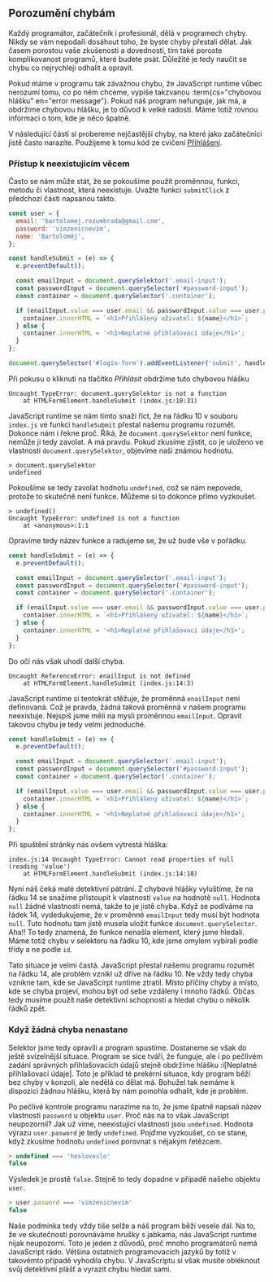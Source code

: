 ## Porozumění chybám

Každý programátor, začátečník i profesionál, dělá v programech chyby. Nikdy se vám nepodaří dosáhout toho, že byste chyby přestali dělat. Jak časem porostou vaše zkušenosti a dovednosti, tím také poroste komplikovanost programů, které budete psát. Důležité je tedy naučit se chybu co nejrychleji odhalit a opravit.

Pokud máme v programu tak závažnou chybu, že JavaScript runtime vůbec nerozumí tomu, co po něm chceme, vypíše takzvanou :term{cs="chybovou hlášku" en="error message"}. Pokud náš program nefunguje, jak má, a obdržíme chybovou hlášku, je to důvod k velké radosti. Máme totiž rovnou informaci o tom, kde je něco špatně.

V následující částí si probereme nejčastější chyby, na které jako začátečníci jistě často narazíte. Použijeme k tomu kód ze cvičení [Přihlášení](/kurzy/daweb/zaklady-js/udalosti-formulare/ulozky-na-doma#cvdoma>prihlaseni).

### Přístup k neexistujicím věcem

Často se nám může stát, že se pokoušíme použít proměnnou, funkci, metodu či vlastnost, která neexistuje. Uvažte funkci `submitClick` z předchozí části napsanou takto.

```js
const user = {
  email: 'bartolomej.rozumbrada@gmail.com',
  password: 'vimzenicnevim',
  name: 'Bartoloměj',
};

const handleSubmit = (e) => {
  e.preventDefault();

  const emailInput = document.querySelektor('.email-input');
  const passwordInput = document.querySelector('#password-input');
  const container = document.querySelector('.container');

  if (enailInput.value === user.email && passwordInput.value === user.pasword) {
    container.innerHTML = `<h1>Přihlášený uživatel: ${name}</h1>`;
  } else {
    container.innerHTML = '<h1>Neplatné přihlašovací údaje</h1>';
  }
};

document.querySelector('#login-form').addEventListener('submit', handleSubmit);
```

Při pokusu o kliknutí na tlačítko _Přihlásit_ obdržíme tuto chybovou hlášku

```
Uncaught TypeError: document.querySelektor is not a function
    at HTMLFormElement.handleSubmit (index.js:10:31)
```

JavaScript runtime se nám tímto snaží říct, že na řádku 10 v souboru `index.js` ve funkci `handleSubmit` přestal našemu programu rozumět. Dokonce nám i řekne proč. Říká, že `document.querySelektor` není funkce, nemůže ji tedy zavolat. A má pravdu. Pokud zkusíme zjistit, co je uloženo ve vlastnosti `document.querySelektor`, objevíme naši známou hodnotu.

```jscon
> document.querySelektor
undefined
```

Pokoušíme se tedy zavolat hodnotu `undefined`, což se nám nepovede, protože to skutečně není funkce. Můžeme si to dokonce přímo vyzkoušet.

```jscon
> undefined()
Uncaught TypeError: undefined is not a function
    at <anonymous>:1:1
```

Opravíme tedy název funkce a radujeme se, že už bude vše v pořádku.

```js
const handleSubmit = (e) => {
  e.preventDefault();

  const emailInput = document.querySelector('.email-input');
  const passwordInput = document.querySelector('#password-input');
  const container = document.querySelector('.container');

  if (enailInput.value === user.email && passwordInput.value === user.pasword) {
    container.innerHTML = `<h1>Přihlášený uživatel: ${name}</h1>`;
  } else {
    container.innerHTML = '<h1>Neplatné přihlašovací údaje</h1>';
  }
};
```

Do očí nás však uhodí další chyba.

```
Uncaught ReferenceError: enailInput is not defined
    at HTMLFormElement.handleSubmit (index.js:14:3)
```

JavaScript runtime si tentokrát stěžuje, že proměnná `enailInput` není definovaná. Což je pravda, žádná taková proměnná v našem programu neexistuje. Nejspíš jsme měli na mysli proměnnou `emailInput`. Opravit takovou chybu je tedy velmi jednoduché.

```js
const handleSubmit = (e) => {
  e.preventDefault();

  const emailInput = document.querySelector('.email-input');
  const passwordInput = document.querySelector('#password-input');
  const container = document.querySelector('.container');

  if (emailInput.value === user.email && passwordInput.value === user.pasword) {
    container.innerHTML = `<h1>Přihlášený uživatel: ${name}</h1>`;
  } else {
    container.innerHTML = '<h1>Neplatné přihlašovací údaje</h1>';
  }
};
```

Při spuštění stránky nás ovšem vytrestá hláška:

```
index.js:14 Uncaught TypeError: Cannot read properties of null (reading 'value')
    at HTMLFormElement.handleSubmit (index.js:14:18)
```

Nyní náš čeká malé detektivní pátrání. Z chybové hlášky vyluštíme, že na řádku 14 se snažíme přistoupit k vlastnosti `value` na hodnotě `null`. Hodnota `null` žádné vlastnosti nemá, takže to je jistě chyba. Když se podíváme na řádek 14, vydedukujeme, že v proměnné `emailInput` tedy musí být hodnota `null`. Tuto hodnotu tam jistě musela uložit funkce `document.querySelector`. Aha!! To tedy znamená, že funkce nenašla element, který jsme hledali. Máme totiž chybu v selektoru na řádku 10, kde jsme omylem vybírali podle třídy a ne podle `id`.

Tato situace je velmi častá. JavaScript přestal našemu programu rozumět na řádku 14, ale problém vznikl už dříve na řádku 10. Ne vždy tedy chyba vznikne tam, kde se JavaScirpt runtime ztratil. Místo příčíny chyby a místo, kde se chyba projeví, mohou být od sebe vzdáleny i mnoho řádků. Občas tedy musíme použít naše detektivní schopnosti a hledat chybu o několik řádků zpět.

### Když žádná chyba nenastane

Selektor jsme tedy opravili a program spustíme. Dostaneme se však do ještě svízelnější situace. Program se sice tváří, že funguje, ale i po pečlivém zadání správných přihlašovacích údajů stejně obdržíme hlášku :i[Neplatné přihlašovací údaje]. Toto je příklad té prekérní situace, kdy program běží bez chyby v konzoli, ale nedělá co dělat má. Bohužel tak nemáme k dispozici žádnou hlášku, která by nám pomohla odhalit, kde je problém.

Po pečlivé kontrole programu narazíme na to, že jsme špatně napsali název vlastnosti `password` u objektu `user`. Proč nás na to však JavaScript neupozornil? Jak už víme, neexistující vlastnosti jsou `undefined`. Hodnota výrazu `user.pasword` je tedy `undefined`. Pojďme vyzkoušet, co se stane, když zkusíme hodnotu `undefined` porovnat s nějakým řetězcem.

```js
> undefined === 'hesloveslo'
false
```

Výsledek je prostě `false`. Stejně to tedy dopadne v případě našeho objektu `user`.

```js
> user.pasword === 'vimzenicnevim'
false
```

Naše podmínka tedy vždy tiše selže a náš program běží vesele dál. Na to, že ve skutečnosti porovnáváme hrušky s jabkama, nás JavaScript runtime nijak neupozorní. Toto je jeden z důvodů, proč mnoho programátorů nemá JavaScript rádo. Většina ostatních programovacích jazyků by totiž v takovémto případě vyhodila chybu. V JavaScriptu si však musíte obléknout svůj detektivní plášť a vyrazit chybu hledat sami.
